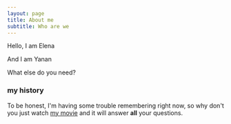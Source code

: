 ```yaml
---
layout: page
title: About me
subtitle: Who are we
---
```

Hello, I am Elena

And I am Yanan



What else do you need?

### my history

To be honest, I'm having some trouble remembering right now, so why don't you just watch [my movie](http://en.wikipedia.org/wiki/The_Princess_Bride_%28film%29) and it will answer **all** your questions.
